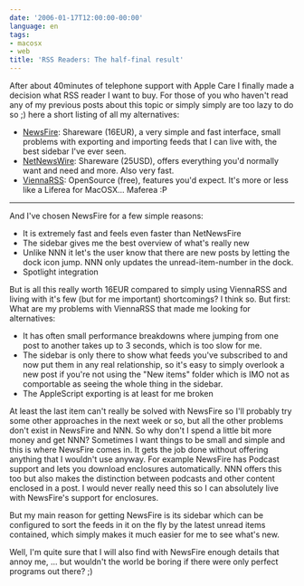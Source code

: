 ```yaml
---
date: '2006-01-17T12:00:00-00:00'
language: en
tags:
- macosx
- web
title: 'RSS Readers: The half-final result'
---
```



After about 40minutes of telephone support with Apple Care I finally made a decision what RSS reader I want to buy. For those of you who haven't read any of my previous posts about this topic or simply simply are too lazy to do so ;) here a short listing of all my alternatives:

* <a href="http://www.newsfirerss.com/">NewsFire</a>: Shareware (16EUR), a very simple and fast interface, small problems with exporting and importing feeds that I can live with, the best sidebar I've ever seen.
* <a href="http://ranchero.com/netnewswire/">NetNewsWire</a>: Shareware (25USD), offers everything you'd normally want and need and more. Also very fast.
* <a href="http://www.opencommunity.co.uk/vienna2.html">ViennaRSS</a>: OpenSource (free), features you'd expect. It's more or less like a Liferea for MacOSX... Maferea :P



-------------------------------



And I've chosen NewsFire for a few simple reasons:

* It is extremely fast and feels even faster than NetNewsFire
* The sidebar gives me the best overview of what's really new
* Unlike NNN it let's the user know that there are new posts by letting the dock icon jump. NNN only updates the unread-item-number in the dock.
* Spotlight integration

But is all this really worth 16EUR compared to simply using ViennaRSS and living with it's few (but for me important) shortcomings? I think so. But first: What are my problems with ViennaRSS that made me looking for alternatives:

* It has often small performance breakdowns where jumping from one post to another takes up to 3 seconds, which is too slow for me.
* The sidebar is only there to show what feeds you've subscribed to and now put them in any real relationship, so it's easy to simply overlook a new post if you're not using the "New items" folder which is IMO not as comportable as seeing the whole thing in the sidebar.
* The AppleScript exporting is at least for me broken

At least the last item can't really be solved with NewsFire so I'll probably try some other approaches in the next week or so, but all the other problems don't exist in NewsFire and NNN. So why don't I spend a little bit more money and get NNN? Sometimes I want things to be small and simple and this is where NewsFire comes in. It gets the job done without offering anything that I wouldn't use anyway. For example NewsFire has Podcast support and lets you download enclosures automatically. NNN offers this too but also makes the distinction between podcasts and other content enclosed in a post. I would never really need this so I can absolutely live with NewsFire's support for enclosures.

But my main reason for getting NewsFire is its sidebar which can be configured to sort the feeds in it on the fly by the latest unread items contained, which simply makes it much easier for me to see what's new.

Well, I'm quite sure that I will also find with NewsFire enough details that annoy me, ... but wouldn't the world be boring if there were only perfect programs out there? ;)
